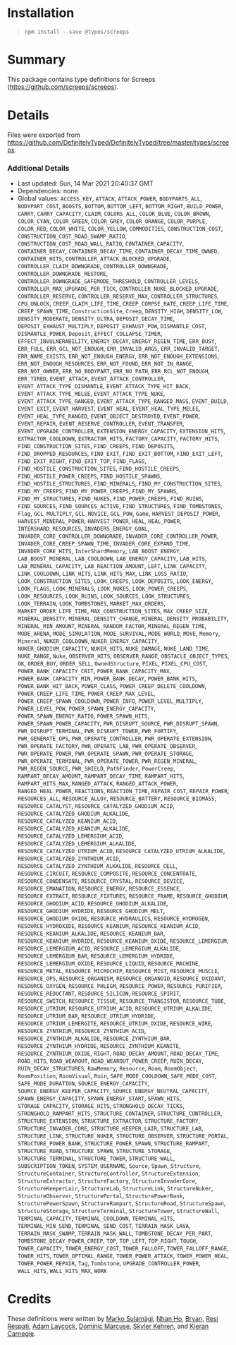 # Installation
> `npm install --save @types/screeps`

# Summary
This package contains type definitions for Screeps (https://github.com/screeps/screeps).

# Details
Files were exported from https://github.com/DefinitelyTyped/DefinitelyTyped/tree/master/types/screeps.

### Additional Details
 * Last updated: Sun, 14 Mar 2021 20:40:37 GMT
 * Dependencies: none
 * Global values: `ACCESS_KEY`, `ATTACK`, `ATTACK_POWER`, `BODYPARTS_ALL`, `BODYPART_COST`, `BOOSTS`, `BOTTOM`, `BOTTOM_LEFT`, `BOTTOM_RIGHT`, `BUILD_POWER`, `CARRY`, `CARRY_CAPACITY`, `CLAIM`, `COLORS_ALL`, `COLOR_BLUE`, `COLOR_BROWN`, `COLOR_CYAN`, `COLOR_GREEN`, `COLOR_GREY`, `COLOR_ORANGE`, `COLOR_PURPLE`, `COLOR_RED`, `COLOR_WHITE`, `COLOR_YELLOW`, `COMMODITIES`, `CONSTRUCTION_COST`, `CONSTRUCTION_COST_ROAD_SWAMP_RATIO`, `CONSTRUCTION_COST_ROAD_WALL_RATIO`, `CONTAINER_CAPACITY`, `CONTAINER_DECAY`, `CONTAINER_DECAY_TIME`, `CONTAINER_DECAY_TIME_OWNED`, `CONTAINER_HITS`, `CONTROLLER_ATTACK_BLOCKED_UPGRADE`, `CONTROLLER_CLAIM_DOWNGRADE`, `CONTROLLER_DOWNGRADE`, `CONTROLLER_DOWNGRADE_RESTORE`, `CONTROLLER_DOWNGRADE_SAFEMODE_THRESHOLD`, `CONTROLLER_LEVELS`, `CONTROLLER_MAX_UPGRADE_PER_TICK`, `CONTROLLER_NUKE_BLOCKED_UPGRADE`, `CONTROLLER_RESERVE`, `CONTROLLER_RESERVE_MAX`, `CONTROLLER_STRUCTURES`, `CPU_UNLOCK`, `CREEP_CLAIM_LIFE_TIME`, `CREEP_CORPSE_RATE`, `CREEP_LIFE_TIME`, `CREEP_SPAWN_TIME`, `ConstructionSite`, `Creep`, `DENSITY_HIGH`, `DENSITY_LOW`, `DENSITY_MODERATE`, `DENSITY_ULTRA`, `DEPOSIT_DECAY_TIME`, `DEPOSIT_EXHAUST_MULTIPLY`, `DEPOSIT_EXHAUST_POW`, `DISMANTLE_COST`, `DISMANTLE_POWER`, `Deposit`, `EFFECT_COLLAPSE_TIMER`, `EFFECT_INVULNERABILITY`, `ENERGY_DECAY`, `ENERGY_REGEN_TIME`, `ERR_BUSY`, `ERR_FULL`, `ERR_GCL_NOT_ENOUGH`, `ERR_INVALID_ARGS`, `ERR_INVALID_TARGET`, `ERR_NAME_EXISTS`, `ERR_NOT_ENOUGH_ENERGY`, `ERR_NOT_ENOUGH_EXTENSIONS`, `ERR_NOT_ENOUGH_RESOURCES`, `ERR_NOT_FOUND`, `ERR_NOT_IN_RANGE`, `ERR_NOT_OWNER`, `ERR_NO_BODYPART`, `ERR_NO_PATH`, `ERR_RCL_NOT_ENOUGH`, `ERR_TIRED`, `EVENT_ATTACK`, `EVENT_ATTACK_CONTROLLER`, `EVENT_ATTACK_TYPE_DISMANTLE`, `EVENT_ATTACK_TYPE_HIT_BACK`, `EVENT_ATTACK_TYPE_MELEE`, `EVENT_ATTACK_TYPE_NUKE`, `EVENT_ATTACK_TYPE_RANGED`, `EVENT_ATTACK_TYPE_RANGED_MASS`, `EVENT_BUILD`, `EVENT_EXIT`, `EVENT_HARVEST`, `EVENT_HEAL`, `EVENT_HEAL_TYPE_MELEE`, `EVENT_HEAL_TYPE_RANGED`, `EVENT_OBJECT_DESTROYED`, `EVENT_POWER`, `EVENT_REPAIR`, `EVENT_RESERVE_CONTROLLER`, `EVENT_TRANSFER`, `EVENT_UPGRADE_CONTROLLER`, `EXTENSION_ENERGY_CAPACITY`, `EXTENSION_HITS`, `EXTRACTOR_COOLDOWN`, `EXTRACTOR_HITS`, `FACTORY_CAPACITY`, `FACTORY_HITS`, `FIND_CONSTRUCTION_SITES`, `FIND_CREEPS`, `FIND_DEPOSITS`, `FIND_DROPPED_RESOURCES`, `FIND_EXIT`, `FIND_EXIT_BOTTOM`, `FIND_EXIT_LEFT`, `FIND_EXIT_RIGHT`, `FIND_EXIT_TOP`, `FIND_FLAGS`, `FIND_HOSTILE_CONSTRUCTION_SITES`, `FIND_HOSTILE_CREEPS`, `FIND_HOSTILE_POWER_CREEPS`, `FIND_HOSTILE_SPAWNS`, `FIND_HOSTILE_STRUCTURES`, `FIND_MINERALS`, `FIND_MY_CONSTRUCTION_SITES`, `FIND_MY_CREEPS`, `FIND_MY_POWER_CREEPS`, `FIND_MY_SPAWNS`, `FIND_MY_STRUCTURES`, `FIND_NUKES`, `FIND_POWER_CREEPS`, `FIND_RUINS`, `FIND_SOURCES`, `FIND_SOURCES_ACTIVE`, `FIND_STRUCTURES`, `FIND_TOMBSTONES`, `Flag`, `GCL_MULTIPLY`, `GCL_NOVICE`, `GCL_POW`, `Game`, `HARVEST_DEPOSIT_POWER`, `HARVEST_MINERAL_POWER`, `HARVEST_POWER`, `HEAL`, `HEAL_POWER`, `INTERSHARD_RESOURCES`, `INVADERS_ENERGY_GOAL`, `INVADER_CORE_CONTROLLER_DOWNGRADE`, `INVADER_CORE_CONTROLLER_POWER`, `INVADER_CORE_CREEP_SPAWN_TIME`, `INVADER_CORE_EXPAND_TIME`, `INVADER_CORE_HITS`, `InterShardMemory`, `LAB_BOOST_ENERGY`, `LAB_BOOST_MINERAL`, `LAB_COOLDOWN`, `LAB_ENERGY_CAPACITY`, `LAB_HITS`, `LAB_MINERAL_CAPACITY`, `LAB_REACTION_AMOUNT`, `LEFT`, `LINK_CAPACITY`, `LINK_COOLDOWN`, `LINK_HITS`, `LINK_HITS_MAX`, `LINK_LOSS_RATIO`, `LOOK_CONSTRUCTION_SITES`, `LOOK_CREEPS`, `LOOK_DEPOSITS`, `LOOK_ENERGY`, `LOOK_FLAGS`, `LOOK_MINERALS`, `LOOK_NUKES`, `LOOK_POWER_CREEPS`, `LOOK_RESOURCES`, `LOOK_RUINS`, `LOOK_SOURCES`, `LOOK_STRUCTURES`, `LOOK_TERRAIN`, `LOOK_TOMBSTONES`, `MARKET_MAX_ORDERS`, `MARKET_ORDER_LIFE_TIME`, `MAX_CONSTRUCTION_SITES`, `MAX_CREEP_SIZE`, `MINERAL_DENSITY`, `MINERAL_DENSITY_CHANGE`, `MINERAL_DENSITY_PROBABILITY`, `MINERAL_MIN_AMOUNT`, `MINERAL_RANDOM_FACTOR`, `MINERAL_REGEN_TIME`, `MODE_ARENA`, `MODE_SIMULATION`, `MODE_SURVIVAL`, `MODE_WORLD`, `MOVE`, `Memory`, `Mineral`, `NUKER_COOLDOWN`, `NUKER_ENERGY_CAPACITY`, `NUKER_GHODIUM_CAPACITY`, `NUKER_HITS`, `NUKE_DAMAGE`, `NUKE_LAND_TIME`, `NUKE_RANGE`, `Nuke`, `OBSERVER_HITS`, `OBSERVER_RANGE`, `OBSTACLE_OBJECT_TYPES`, `OK`, `ORDER_BUY`, `ORDER_SELL`, `OwnedStructure`, `PIXEL`, `PIXEL_CPU_COST`, `POWER_BANK_CAPACITY_CRIT`, `POWER_BANK_CAPACITY_MAX`, `POWER_BANK_CAPACITY_MIN`, `POWER_BANK_DECAY`, `POWER_BANK_HITS`, `POWER_BANK_HIT_BACK`, `POWER_CLASS`, `POWER_CREEP_DELETE_COOLDOWN`, `POWER_CREEP_LIFE_TIME`, `POWER_CREEP_MAX_LEVEL`, `POWER_CREEP_SPAWN_COOLDOWN`, `POWER_INFO`, `POWER_LEVEL_MULTIPLY`, `POWER_LEVEL_POW`, `POWER_SPAWN_ENERGY_CAPACITY`, `POWER_SPAWN_ENERGY_RATIO`, `POWER_SPAWN_HITS`, `POWER_SPAWN_POWER_CAPACITY`, `PWR_DISRUPT_SOURCE`, `PWR_DISRUPT_SPAWN`, `PWR_DISRUPT_TERMINAL`, `PWR_DISRUPT_TOWER`, `PWR_FORTIFY`, `PWR_GENERATE_OPS`, `PWR_OPERATE_CONTROLLER`, `PWR_OPERATE_EXTENSION`, `PWR_OPERATE_FACTORY`, `PWR_OPERATE_LAB`, `PWR_OPERATE_OBSERVER`, `PWR_OPERATE_POWER`, `PWR_OPERATE_SPAWN`, `PWR_OPERATE_STORAGE`, `PWR_OPERATE_TERMINAL`, `PWR_OPERATE_TOWER`, `PWR_REGEN_MINERAL`, `PWR_REGEN_SOURCE`, `PWR_SHIELD`, `PathFinder`, `PowerCreep`, `RAMPART_DECAY_AMOUNT`, `RAMPART_DECAY_TIME`, `RAMPART_HITS`, `RAMPART_HITS_MAX`, `RANGED_ATTACK`, `RANGED_ATTACK_POWER`, `RANGED_HEAL_POWER`, `REACTIONS`, `REACTION_TIME`, `REPAIR_COST`, `REPAIR_POWER`, `RESOURCES_ALL`, `RESOURCE_ALLOY`, `RESOURCE_BATTERY`, `RESOURCE_BIOMASS`, `RESOURCE_CATALYST`, `RESOURCE_CATALYZED_GHODIUM_ACID`, `RESOURCE_CATALYZED_GHODIUM_ALKALIDE`, `RESOURCE_CATALYZED_KEANIUM_ACID`, `RESOURCE_CATALYZED_KEANIUM_ALKALIDE`, `RESOURCE_CATALYZED_LEMERGIUM_ACID`, `RESOURCE_CATALYZED_LEMERGIUM_ALKALIDE`, `RESOURCE_CATALYZED_UTRIUM_ACID`, `RESOURCE_CATALYZED_UTRIUM_ALKALIDE`, `RESOURCE_CATALYZED_ZYNTHIUM_ACID`, `RESOURCE_CATALYZED_ZYNTHIUM_ALKALIDE`, `RESOURCE_CELL`, `RESOURCE_CIRCUIT`, `RESOURCE_COMPOSITE`, `RESOURCE_CONCENTRATE`, `RESOURCE_CONDENSATE`, `RESOURCE_CRYSTAL`, `RESOURCE_DEVICE`, `RESOURCE_EMANATION`, `RESOURCE_ENERGY`, `RESOURCE_ESSENCE`, `RESOURCE_EXTRACT`, `RESOURCE_FIXTURES`, `RESOURCE_FRAME`, `RESOURCE_GHODIUM`, `RESOURCE_GHODIUM_ACID`, `RESOURCE_GHODIUM_ALKALIDE`, `RESOURCE_GHODIUM_HYDRIDE`, `RESOURCE_GHODIUM_MELT`, `RESOURCE_GHODIUM_OXIDE`, `RESOURCE_HYDRAULICS`, `RESOURCE_HYDROGEN`, `RESOURCE_HYDROXIDE`, `RESOURCE_KEANIUM`, `RESOURCE_KEANIUM_ACID`, `RESOURCE_KEANIUM_ALKALIDE`, `RESOURCE_KEANIUM_BAR`, `RESOURCE_KEANIUM_HYDRIDE`, `RESOURCE_KEANIUM_OXIDE`, `RESOURCE_LEMERGIUM`, `RESOURCE_LEMERGIUM_ACID`, `RESOURCE_LEMERGIUM_ALKALIDE`, `RESOURCE_LEMERGIUM_BAR`, `RESOURCE_LEMERGIUM_HYDRIDE`, `RESOURCE_LEMERGIUM_OXIDE`, `RESOURCE_LIQUID`, `RESOURCE_MACHINE`, `RESOURCE_METAL`, `RESOURCE_MICROCHIP`, `RESOURCE_MIST`, `RESOURCE_MUSCLE`, `RESOURCE_OPS`, `RESOURCE_ORGANISM`, `RESOURCE_ORGANOID`, `RESOURCE_OXIDANT`, `RESOURCE_OXYGEN`, `RESOURCE_PHLEGM`, `RESOURCE_POWER`, `RESOURCE_PURIFIER`, `RESOURCE_REDUCTANT`, `RESOURCE_SILICON`, `RESOURCE_SPIRIT`, `RESOURCE_SWITCH`, `RESOURCE_TISSUE`, `RESOURCE_TRANSISTOR`, `RESOURCE_TUBE`, `RESOURCE_UTRIUM`, `RESOURCE_UTRIUM_ACID`, `RESOURCE_UTRIUM_ALKALIDE`, `RESOURCE_UTRIUM_BAR`, `RESOURCE_UTRIUM_HYDRIDE`, `RESOURCE_UTRIUM_LEMERGITE`, `RESOURCE_UTRIUM_OXIDE`, `RESOURCE_WIRE`, `RESOURCE_ZYNTHIUM`, `RESOURCE_ZYNTHIUM_ACID`, `RESOURCE_ZYNTHIUM_ALKALIDE`, `RESOURCE_ZYNTHIUM_BAR`, `RESOURCE_ZYNTHIUM_HYDRIDE`, `RESOURCE_ZYNTHIUM_KEANITE`, `RESOURCE_ZYNTHIUM_OXIDE`, `RIGHT`, `ROAD_DECAY_AMOUNT`, `ROAD_DECAY_TIME`, `ROAD_HITS`, `ROAD_WEAROUT`, `ROAD_WEAROUT_POWER_CREEP`, `RUIN_DECAY`, `RUIN_DECAY_STRUCTURES`, `RawMemory`, `Resource`, `Room`, `RoomObject`, `RoomPosition`, `RoomVisual`, `Ruin`, `SAFE_MODE_COOLDOWN`, `SAFE_MODE_COST`, `SAFE_MODE_DURATION`, `SOURCE_ENERGY_CAPACITY`, `SOURCE_ENERGY_KEEPER_CAPACITY`, `SOURCE_ENERGY_NEUTRAL_CAPACITY`, `SPAWN_ENERGY_CAPACITY`, `SPAWN_ENERGY_START`, `SPAWN_HITS`, `STORAGE_CAPACITY`, `STORAGE_HITS`, `STRONGHOLD_DECAY_TICKS`, `STRONGHOLD_RAMPART_HITS`, `STRUCTURE_CONTAINER`, `STRUCTURE_CONTROLLER`, `STRUCTURE_EXTENSION`, `STRUCTURE_EXTRACTOR`, `STRUCTURE_FACTORY`, `STRUCTURE_INVADER_CORE`, `STRUCTURE_KEEPER_LAIR`, `STRUCTURE_LAB`, `STRUCTURE_LINK`, `STRUCTURE_NUKER`, `STRUCTURE_OBSERVER`, `STRUCTURE_PORTAL`, `STRUCTURE_POWER_BANK`, `STRUCTURE_POWER_SPAWN`, `STRUCTURE_RAMPART`, `STRUCTURE_ROAD`, `STRUCTURE_SPAWN`, `STRUCTURE_STORAGE`, `STRUCTURE_TERMINAL`, `STRUCTURE_TOWER`, `STRUCTURE_WALL`, `SUBSCRIPTION_TOKEN`, `SYSTEM_USERNAME`, `Source`, `Spawn`, `Structure`, `StructureContainer`, `StructureController`, `StructureExtension`, `StructureExtractor`, `StructureFactory`, `StructureInvaderCore`, `StructureKeeperLair`, `StructureLab`, `StructureLink`, `StructureNuker`, `StructureObserver`, `StructurePortal`, `StructurePowerBank`, `StructurePowerSpawn`, `StructureRampart`, `StructureRoad`, `StructureSpawn`, `StructureStorage`, `StructureTerminal`, `StructureTower`, `StructureWall`, `TERMINAL_CAPACITY`, `TERMINAL_COOLDOWN`, `TERMINAL_HITS`, `TERMINAL_MIN_SEND`, `TERMINAL_SEND_COST`, `TERRAIN_MASK_LAVA`, `TERRAIN_MASK_SWAMP`, `TERRAIN_MASK_WALL`, `TOMBSTONE_DECAY_PER_PART`, `TOMBSTONE_DECAY_POWER_CREEP`, `TOP`, `TOP_LEFT`, `TOP_RIGHT`, `TOUGH`, `TOWER_CAPACITY`, `TOWER_ENERGY_COST`, `TOWER_FALLOFF`, `TOWER_FALLOFF_RANGE`, `TOWER_HITS`, `TOWER_OPTIMAL_RANGE`, `TOWER_POWER_ATTACK`, `TOWER_POWER_HEAL`, `TOWER_POWER_REPAIR`, `Tag`, `Tombstone`, `UPGRADE_CONTROLLER_POWER`, `WALL_HITS`, `WALL_HITS_MAX`, `WORK`

# Credits
These definitions were written by [Marko Sulamägi](https://github.com/MarkoSulamagi), [Nhan Ho](https://github.com/NhanHo), [Bryan](https://github.com/bryanbecker), [Resi Respati](https://github.com/resir014), [Adam Laycock](https://github.com/Arcath), [Dominic Marcuse](https://github.com/dmarcuse), [Skyler Kehren](https://github.com/pyrodogg), and [Kieran Carnegie](https://github.com/kotarou).
